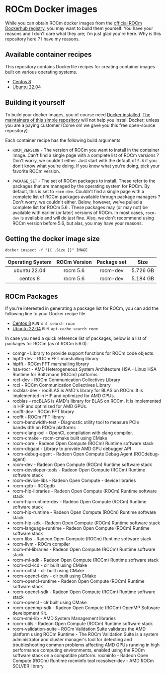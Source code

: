 # ROCm Docker images
While you can obtain ROCm docker images from the [official ROCm Dockerhub registry](https://hub.docker.com/u/rocm), you may want to build them yourself. You have your reasons and I don't care what they are; I'm just glad you're here. Why is this repository here ? I have my reasons.

## Available container recipes
This repository contains Dockerfile recipes for creating container images built on various operating systems. 

* [Centos 8](./Dockerfile.centos8)
* [Ubuntu 22.04](./Dockerfile.ubuntu2204)

## Building it yourself
To build your docker images, you of course need [Docker installed](https://docs.docker.com/engine/install/). [The maintainers of this simple repository](https://www.fluidnumerics.com) will not help you install Docker; unless you are a paying customer (Come on! we gave you this free open-source repository).

Each container recipe has the following build arguments

* `ROCM_VERSION` - The version of ROCm you want to install in the container image. Can't find a single page with a complete list of ROCm versions ? Don't worry, we couldn't either. Just start with the default of `5.6` if you don't know what you're doing. If you know what you're doing, pick your favorite ROCm version.

* `PACKAGE_SET` - The set of ROCm packages to install. These refer to the packages that are managed by the operating system for ROCm. By default, this is set to `rocm-dev`. Couldn't find a single page with a complete list of ROCm packages available through package managers ? Don't worry, we couldn't either. Below, however, we've pulled a complete list for ROCm 5.6 . These packages may (or may not) be available with earlier (or later) versions of ROCm. In most cases, `rocm-dev` is available and will do just fine. Also, we don't recommend using ROCm version before 5.6, but alas, you may have your reasons.

## Getting the docker image size

```
docker inspect -f "{{ .Size }}" IMAGE
```

| Operating System | ROCm Version | Package set  | Size      |
| :--------------: | :----------: | :----------: |:--------: |
|   ubuntu 22.04   | rocm 5.6     | rocm-dev     | 5.726 GB  |
|     centos 8     | rocm 5.6     | rocm-dev     | 5.184 GB  |


## ROCm Packages

If you're interested in generating a package list for ROCm, you  can add the following line to your Docker recipe file

* [Centos 8](./Dockerfile.centos8) `RUN dnf search rocm`
* [Ubuntu 22.04](./Dockerfile.ubuntu2204) `RUN apt-cache search rocm`

In case you need a quick reference list of packages, below is a list of packages for ROCm (as of ROCm 5.6.0). 

* comgr - Library to provide support functions for ROCm code objects.
* hipfft-dev - ROCm FFT marshalling library
* hipfft - ROCm FFT marshalling library
* hsa-rocr - AMD Heterogeneous System Architecture HSA - Linux HSA Runtime for Boltzmann (ROCm) platforms
* rccl-dev - ROCm Communication Collectives Library
* rccl - ROCm Communication Collectives Library
* rocblas-dev - rocBLAS is AMD's library for BLAS on ROCm. It is implemented in HIP and optimized for AMD GPUs.
* rocblas - rocBLAS is AMD's library for BLAS on ROCm. It is implemented in HIP and optimized for AMD GPUs.
* rocfft-dev - ROCm FFT library
* rocfft - ROCm FFT library
* rocm-bandwidth-test - Diagnostic utility tool to measure PCIe bandwidth on ROCm platforms
* rocm-clang-ocl - OpenCL compilation with clang compiler.
* rocm-cmake - rocm-cmake built using CMake
* rocm-core - Radeon Open Compute (ROCm) Runtime software stack
* rocm-dbgapi - Library to provide AMD GPU debugger API
* rocm-debug-agent - Radeon Open Compute Debug Agent (ROCdebug-agent)
* rocm-dev - Radeon Open Compute (ROCm) Runtime software stack
* rocm-developer-tools - Radeon Open Compute (ROCm) Runtime software stack
* rocm-device-libs - Radeon Open Compute - device libraries
* rocm-gdb - ROCgdb
* rocm-hip-libraries - Radeon Open Compute (ROCm) Runtime software stack
* rocm-hip-runtime-dev - Radeon Open Compute (ROCm) Runtime software stack
* rocm-hip-runtime - Radeon Open Compute (ROCm) Runtime software stack
* rocm-hip-sdk - Radeon Open Compute (ROCm) Runtime software stack
* rocm-language-runtime - Radeon Open Compute (ROCm) Runtime software stack
* rocm-libs - Radeon Open Compute (ROCm) Runtime software stack
* rocm-llvm - ROCm compiler
* rocm-ml-libraries - Radeon Open Compute (ROCm) Runtime software stack
* rocm-ml-sdk - Radeon Open Compute (ROCm) Runtime software stack
* rocm-ocl-icd - clr built using CMake
* rocm-ocltst - clr built using CMake
* rocm-opencl-dev - clr built using CMake
* rocm-opencl-runtime - Radeon Open Compute (ROCm) Runtime software stack
* rocm-opencl-sdk - Radeon Open Compute (ROCm) Runtime software stack
* rocm-opencl - clr built using CMake
* rocm-openmp-sdk - Radeon Open Compute (ROCm) OpenMP Software development Kit.
* rocm-smi-lib - AMD System Management libraries
* rocm-utils - Radeon Open Compute (ROCm) Runtime software stack
* rocm-validation-suite - ROCm Validation Suite validates the AMD platform using ROCm Runtime - The ROCm Validation Suite is a system administrator and cluster manager's tool for detecting and troubleshooting common problems affecting AMD GPUs running in high performance computing environments, enabled using the ROCm software stack on a compatible platform.
rocminfo - Radeon Open Compute (ROCm) Runtime rocminfo tool
rocsolver-dev - AMD ROCm SOLVER library
